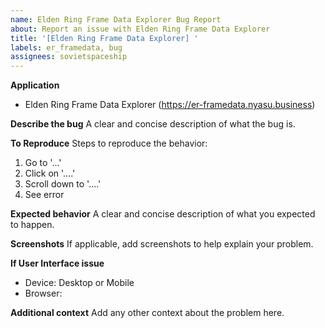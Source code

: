 ```yaml
---
name: Elden Ring Frame Data Explorer Bug Report
about: Report an issue with Elden Ring Frame Data Explorer
title: '[Elden Ring Frame Data Explorer] '
labels: er_framedata, bug
assignees: sovietspaceship
---
```


**Application**

-   Elden Ring Frame Data Explorer (https://er-framedata.nyasu.business)

**Describe the bug**
A clear and concise description of what the bug is.

**To Reproduce**
Steps to reproduce the behavior:

1. Go to '...'
2. Click on '....'
3. Scroll down to '....'
4. See error

**Expected behavior**
A clear and concise description of what you expected to happen.

**Screenshots**
If applicable, add screenshots to help explain your problem.

**If User Interface issue**

-   Device: Desktop or Mobile
-   Browser:

**Additional context**
Add any other context about the problem here.

